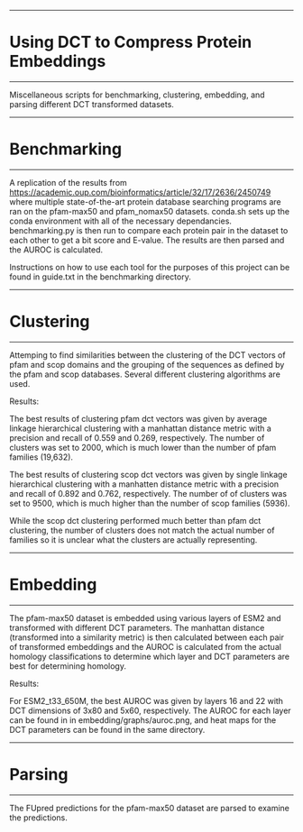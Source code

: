 **************************************************************************************************************
# Using DCT to Compress Protein Embeddings
**************************************************************************************************************

Miscellaneous scripts for benchmarking, clustering, embedding, and parsing different DCT transformed datasets.

**************************************************************************************************************
# Benchmarking
**************************************************************************************************************

A replication of the results from https://academic.oup.com/bioinformatics/article/32/17/2636/2450749 where
multiple state-of-the-art protein database searching programs are ran on the pfam-max50 and pfam_nomax50
datasets. conda.sh sets up the conda environment with all of the necessary dependancies. benchmarking.py is
then run to compare each protein pair in the dataset to each other to get a bit score and E-value. The results
are then parsed and the AUROC is calculated.

Instructions on how to use each tool for the purposes of this project can be found in guide.txt in the
benchmarking directory.

**************************************************************************************************************
# Clustering
**************************************************************************************************************

Attemping to find similarities between the clustering of the DCT vectors of pfam and scop domains and the
grouping of the sequences as defined by the pfam and scop databases. Several different clustering algorithms
are used.

Results:

The best results of clustering pfam dct vectors was given by average linkage hierarchical clustering with
a manhattan distance metric with a precision and recall of 0.559 and 0.269, respectively. The number of
clusters was set to 2000, which is much lower than the number of pfam families (19,632).

The best results of clustering scop dct vectors was given by single linkage hierarchical clustering with
a manhatten distance metric with a precision and recall of 0.892 and 0.762, respectively. The number of
of clusters was set to 9500, which is much higher than the number of scop families (5936).

While the scop dct clustering performed much better than pfam dct clustering, the number of clusters does
not match the actual number of families so it is unclear what the clusters are actually representing.

**************************************************************************************************************
# Embedding
**************************************************************************************************************

The pfam-max50 dataset is embedded using various layers of ESM2 and transformed with different DCT parameters.
The manhattan distance (transformed into a similarity metric) is then calculated between each pair of
transformed embeddings and the AUROC is calculated from the actual homology classifications to determine which
layer and DCT parameters are best for determining homology. 

Results:

For ESM2_t33_650M, the best AUROC was given by layers 16 and 22 with DCT dimensions of 3x80 and 5x60,
respectively. The AUROC for each layer can be found in in embedding/graphs/auroc.png, and heat maps for the DCT
parameters can be found in the same directory.

**************************************************************************************************************
# Parsing
**************************************************************************************************************

The FUpred predictions for the pfam-max50 dataset are parsed to examine the predictions.